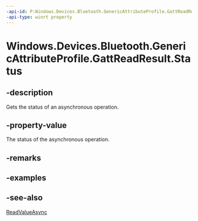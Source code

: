 ```yaml
---
-api-id: P:Windows.Devices.Bluetooth.GenericAttributeProfile.GattReadResult.Status
-api-type: winrt property
---
```


<!-- Property syntax
public Windows.Devices.Bluetooth.GenericAttributeProfile.GattCommunicationStatus Status { get; }
-->

# Windows.Devices.Bluetooth.GenericAttributeProfile.GattReadResult.Status

## -description
Gets the status of an asynchronous operation.

## -property-value
The status of the asynchronous operation.

## -remarks

## -examples

## -see-also
[ReadValueAsync](gattcharacteristic_readvalueasync.md)